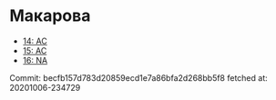 # Макарова
- [14: AC](14.md)
- [15: AC](15.md)
- [16: NA](16.md)

Commit: becfb157d783d20859ecd1e7a86bfa2d268bb5f8
 fetched at: 20201006-234729
